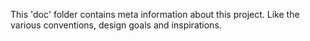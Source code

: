 This 'doc' folder contains meta information about this project. Like the various conventions, design goals and inspirations.